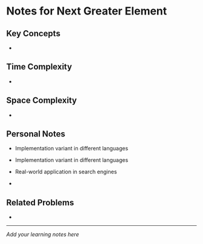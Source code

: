 # Notes for Next Greater Element

## Key Concepts

- 

## Time Complexity

- 

## Space Complexity

- 

## Personal Notes

- Implementation variant in different languages

- Implementation variant in different languages

- Real-world application in search engines

- 

## Related Problems

- 

---

*Add your learning notes here*
